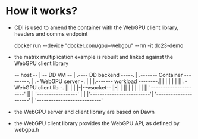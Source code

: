 # How it works?

* CDI is used to amend the container with the WebGPU client library, headers
  and comms endpoint

    docker run --device "docker.com/gpu=webgpu" --rm -it dc23-demo

* the matrix multiplication example is rebuilt and linked against the WebGPU
  client library

    -- host --                  |    -- DD VM --
                                |
    .---- DD backend -----.     |     .------- Container ---------.
    | .- WebGPU server -. |     |     |.------- workload --------.|
    | |                 | |     |     || .- WebGPU client lib -. ||
    | |                 |-|--vsocket--||-|                     | ||
    | |                 | |     |     || '---------------------' ||
    | '-----------------' |     |     |'-------------------------'|
    '---------------------'     |     '---------------------------'

* the WebGPU server and client library are based on Dawn
* the WebGPU client library provides the WebGPU API, as defined by webgpu.h
